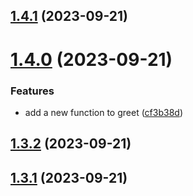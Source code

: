 ## [1.4.1](https://github.com/masterd2020/math/compare/v1.4.0...v1.4.1) (2023-09-21)

# [1.4.0](https://github.com/masterd2020/math/compare/v1.3.2...v1.4.0) (2023-09-21)


### Features

* add a new function to greet ([cf3b38d](https://github.com/masterd2020/math/commit/cf3b38dfbd16270450f5110f49c9cf99e99bc90e))

## [1.3.2](https://github.com/masterd2020/math/compare/v1.3.1...v1.3.2) (2023-09-21)

## [1.3.1](https://github.com/masterd2020/math/compare/v1.3.0...v1.3.1) (2023-09-21)
